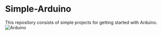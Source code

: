 # Simple-Arduino
This repository consists of simple projects for getting started with Arduino.
![Arduino](https://github.com/SadhaSivamx/Simple-Arduino/assets/106687593/fd78b1c1-c4af-40f3-a0f3-a4a2de60eeb4)
